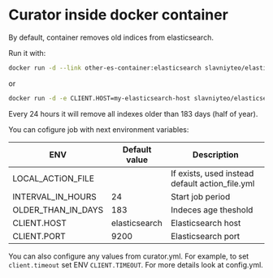 # Curator inside docker container

By default, container removes old indices from elasticsearch.

Run it with:

```sh
docker run -d --link other-es-container:elasticsearch slavniyteo/elasticsearch-curator
```
or

```sh
docker run -d -e CLIENT.HOST=my-elasticsearch-host slavniyteo/elasticsearch-curator
```

Every 24 hours it will remove all indexes older than 183 days (half of year).

You can cofigure job with next environment variables:

| ENV | Default value | Description |
|-----|---------------|-------------|
| LOCAL_ACTiON_FILE | <empty> | If exists, used instead default action_file.yml |
| INTERVAL_IN_HOURS | 24 | Start job period |
| OLDER_THAN_IN_DAYS | 183 | Indeces age theshold |
| CLIENT.HOST | elasticsearch | Elasticsearch host |
| CLIENT.PORT | 9200 | Elasticsearch port |

You can also configure any values from curator.yml. For example, to set `client.timeout` set ENV `CLIENT.TIMEOUT`. For more details look at config.yml.

